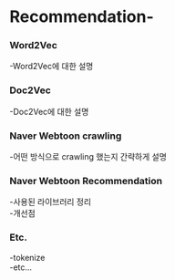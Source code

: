 # Recommendation-

### Word2Vec

-Word2Vec에 대한 설명  

### Doc2Vec

-Doc2Vec에 대한 설명  

### Naver Webtoon crawling

-어떤 방식으로 crawling 했는지 간략하게 설명

### Naver Webtoon Recommendation

-사용된 라이브러리 정리  
-개선점

### Etc.

-tokenize  
-etc...
